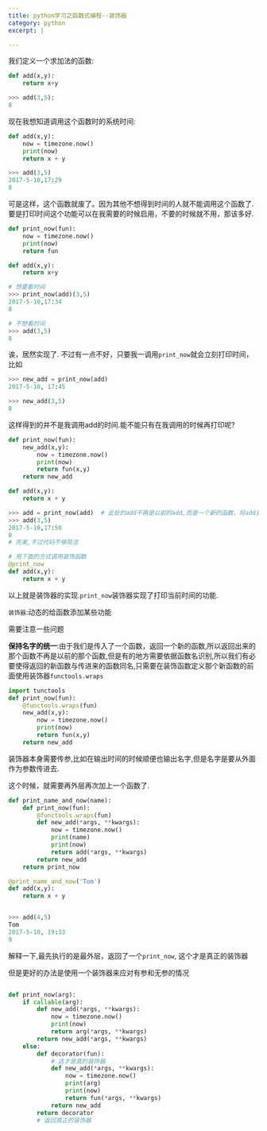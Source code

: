 ```yaml
---
title: python学习之函数式编程--装饰器
category: python
excerpt: |

---
```


我们定义一个求加法的函数:
```python
def add(x,y):
    return x+y

>>> add(3,5):
8
```

现在我想知道调用这个函数时的系统时间:

```python
def add(x,y):
    now = timezone.now()
    print(now)
    return x + y

>>> add(3,5)
2017-5-10,17:29
8
```

可是这样，这个函数就废了。因为其他不想得到时间的人就不能调用这个函数了.要是打印时间这个功能可以在我需要的时候启用，不要的时候就不用，那该多好.

```python
def print_now(fun):
    now = timezone.now()
    print(now)
    return fun

def add(x,y):
    return x+y

# 想要看时间
>>> print_now(add)(3,5)
2017-5-10,17:34
8

# 不想看时间
>>> add(3,5)
8
```

诶，居然实现了. 不过有一点不好，只要我一调用`print_now`就会立刻打印时间，比如

```python
>>> new_add = print_now(add)
2017-5-10, 17:45

>>> new_add(3,5)
8
```

这样得到的并不是我调用add的时间.能不能只有在我调用的时候再打印呢?

```python
def print_now(fun):
    new_add(x,y):
        now = timezone.now()
        print(now)
        return fun(x,y)
    return new_add

def add(x,y):
    return x + y

>>> add = print_now(add)  # 此处的add不再是以前的add,而是一个新的函数，将add变量指向这个新的函数了
>>> add(3,5)
2017-5-10,17:50
8
# 完美,不过代码不够简洁

# 用下面的方式调用装饰函数
@print_now
def add(x,y):
    return x + y
```

以上就是装饰器的实现.`print_now`装饰器实现了打印当前时间的功能.

`装饰器`:动态的给函数添加某些功能

需要注意一些问题

**保持名字的统一**:由于我们是传入了一个函数，返回一个新的函数,所以返回出来的那个函数不再是以前的那个函数,但是有的地方需要依据函数名识别,所以我们有必要使得返回的新函数与传进来的函数同名,只需要在装饰函数定义那个新函数的前面使用装饰器`functools.wraps`

```python
import tunctools
def print_now(fun):
    @functools.wraps(fun)
    new_add(x,y):
        now = timezone.now()
        print(now)
        return fun(x,y)
    return new_add
```


装饰器本身需要传参,比如在输出时间的时候顺便也输出名字,但是名字是要从外面作为参数传进去.

这个时候，就需要再外层再次加上一个函数了.

```python
def print_name_and_now(name):
    def print_now(fun):
        @functools.wraps(fun)
        def new_add(*args, **kwargs):
            now = timezone.now()
            print(name)
            print(now)
            return add(*args, **kwargs)
        return new_add
    return print_now

@print_name_and_now('Tom')
def add(x,y):
    return x + y


>>> add(4,5)
Tom
2017-5-10, 19:33
9
```

解释一下,最先执行的是最外层，返回了一个`print_now`, 这个才是真正的装饰器


但是更好的办法是使用一个装饰器来应对有参和无参的情况

```python

def print_now(arg):
    if callable(arg):
        def new_add(*args, **kwargs):
            now = timezone.now()
            print(now)
            return arg(*args, **kwargs)
        return new_add(*args, **kwargs)
    else:
        def decorator(fun):
            # 这才是真的装饰器
            def new_add(*args, **kwargs):
                now = timezone.now()
                print(arg)
                print(now)
                return fun(*args, **kwargs)
            return new_add
        return decorator
        # 返回真正的装饰器
```
